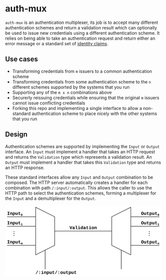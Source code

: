 # auth-mux

`auth-mux` is an authentication multiplexer, its job is to accept many
different authentication schemes and return a validation result which can
optionally be used to issue new credentials using a different authentication
scheme. It relies on being able to take an authentication request and return
either an error message or a standard set of
[identity claims](./internal/types/types.go).

## Use cases

- Transforming credentials from `m` issuers to a common authentication scheme
- Transforming credentials from some authentication scheme to the `n` different
  schemes supported by the systems that you run
- Supporting any of the `m x n` combinations above
- Securerly reissuing credentials while ensuring that the original `m` issuers
  cannot issue conflicting credentials
- Forking this repo and implementing a single interface to allow a non-standard
  authentication scheme to place nicely with the other systems that you run

## Design

Authentication schemes are supported by implementing the `Input` or `Output`
interface. An `Input` must implement a handler that takes an HTTP request and
returns the `Validation` type which represents a validation result. An `Output`
must implement a handler that takes this `Validation` type and returns an HTTP
response.

These standard interfaces allow any `Input` and `Output` combination to be
composed. The HTTP server automatically creates a handler for each combination
with path `/:input/:output`. This allows the caller to use the HTTP path to
select the authentication schemes, forming a multiplexer for the `Input` and a
demultiplexer for the `Output`.

<p align="center"><img src="docs/mux-demux.svg"></p>
